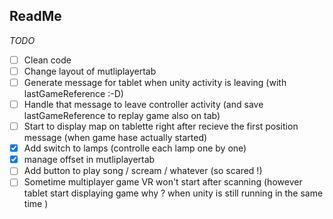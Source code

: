 ## ReadMe




_TODO_

- [ ] Clean code
- [ ] Change layout of mutliplayertab
- [ ] Generate message for tablet when unity activity is leaving (with lastGameReference :-D)
- [ ] Handle that message to leave controller activity (and save lastGameReference to replay game also on tab)
- [ ] Start to display map on tablette right after recieve the first position message (when game hase actually started)
- [x] Add switch to lamps (controlle each lamp one by one)
- [x] manage offset in mutliplayertab
- [ ] Add button to play song / scream / whatever (so scared !)
- [ ] Sometime multiplayer game VR won't start after scanning (however tablet start displaying game why ? when unity is still running in the same time )
